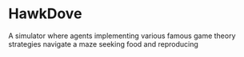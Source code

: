 # HawkDove
A simulator where agents implementing various famous game theory strategies navigate a maze seeking food and reproducing
